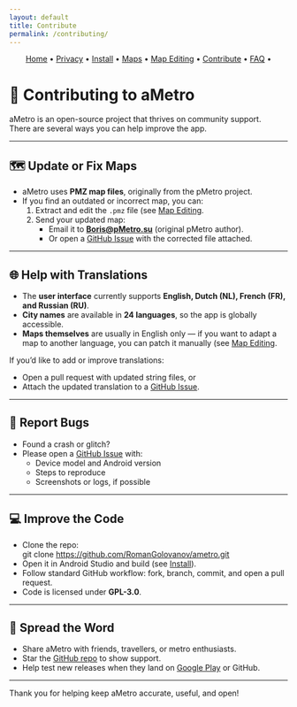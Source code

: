 ```yaml
---
layout: default
title: Contribute
permalink: /contributing/
---
```


<p align="center">
  <a href="/ametro">Home</a> •
  <a href="/ametro/privacy/">Privacy</a> •
  <a href="/ametro/install/">Install</a> •
  <a href="/ametro/maps/">Maps</a> •
  <a href="/ametro/maps-editing/">Map Editing</a> •
  <a href="/ametro/contributing/">Contribute</a> •
  <a href="/ametro/faq/">FAQ</a> •
</p>


# 🤝 Contributing to aMetro

aMetro is an open-source project that thrives on community support.  
There are several ways you can help improve the app.

---

## 🗺️ Update or Fix Maps

- aMetro uses **PMZ map files**, originally from the pMetro project.  
- If you find an outdated or incorrect map, you can:  
  1. Extract and edit the `.pmz` file (see [Map Editing](maps-editing.md).  
  2. Send your updated map:  
     - Email it to **Boris@pMetro.su** (original pMetro author).  
     - Or open a [GitHub Issue](https://github.com/RomanGolovanov/ametro/issues) with the corrected file attached.

---

## 🌐 Help with Translations

- The **user interface** currently supports **English, Dutch (NL), French (FR), and Russian (RU)**.  
- **City names** are available in **24 languages**, so the app is globally accessible.  
- **Maps themselves** are usually in English only — if you want to adapt a map to another language, you can patch it manually (see [Map Editing](maps-editing.md).  

If you’d like to add or improve translations:  
- Open a pull request with updated string files, or  
- Attach the updated translation to a [GitHub Issue](https://github.com/RomanGolovanov/ametro/issues).

---

## 🐞 Report Bugs

- Found a crash or glitch?  
- Please open a [GitHub Issue](https://github.com/RomanGolovanov/ametro/issues) with:  
  - Device model and Android version  
  - Steps to reproduce  
  - Screenshots or logs, if possible  

---

## 💻 Improve the Code

- Clone the repo:  
   git clone https://github.com/RomanGolovanov/ametro.git
- Open it in Android Studio and build (see [Install](install.md)).  
- Follow standard GitHub workflow: fork, branch, commit, and open a pull request.  
- Code is licensed under **GPL-3.0**.

---

## 🙌 Spread the Word

- Share aMetro with friends, travellers, or metro enthusiasts.  
- Star the [GitHub repo](https://github.com/RomanGolovanov/ametro) to show support.  
- Help test new releases when they land on [Google Play](https://play.google.com/store/apps/details?id=org.ametro.ng) or GitHub.

---

Thank you for helping keep aMetro accurate, useful, and open!
